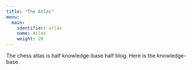 ```yaml
---
title: "The Atlas"
menu:
  main:
    identifier: atlas
    name: Atlas
    weight: 20
---
```


The chess atlas is half knowledge-base half blog. Here is the knowledge-base.